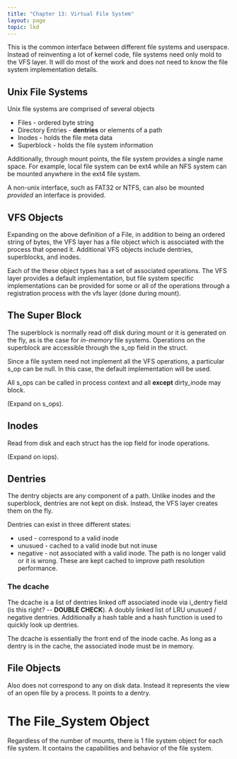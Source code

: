 ```yaml
---
title: "Chapter 13: Virtual File System"
layout: page
topic: lkd 
---
```

This is the common interface between different file systems and
userspace.  Instead of reinventing a lot of kernel code, file systems
need only mold to the VFS layer.  It will do most of the work and does
not need to know the file system implementation details.

## Unix File Systems
Unix file systems are comprised of several objects
* Files - ordered byte string 
* Directory Entries - **dentries** or elements of a path 
* Inodes - holds the file meta data
* Superblock - holds the file system information

Additionally, through mount points, the file system provides a single name
space.  For example, local file system can be ext4 while an NFS system can
be mounted anywhere in the ext4 file system.

A non-unix interface, such as FAT32 or NTFS, can also be mounted *provided*
an interface is provided.

## VFS Objects
Expanding on the above definition of a File, in addition to being an ordered
string of bytes, the VFS layer has a file object which is associated with 
the process that opened it.  Additional VFS objects include dentries,
superblocks, and inodes.

Each of the these object types has a set of associated operations.  The VFS
layer provides a default implementation, but file system specific implementations
can be provided for some or all of the operations through a registration process
with the vfs layer (done during mount).

## The Super Block
The superblock is normally read off disk during mount or it is generated on the fly,
as is the case for *in-memory* file systems.  Operations on the superblock are 
accessible through the s_op field in the struct.

Since a file system need not implement all the VFS operations, a particular s_op
can be null.  In this case, the default implementation will be used.

All s_ops can be called in process context and all **except** dirty_inode may block.

(Expand on s_ops).

## Inodes
Read from disk and each struct has the iop field for inode operations.  

(Expand on iops).

## Dentries 
The dentry objects are any component of a path.  Unlike inodes and the superblock,
dentries are not kept on disk.  Instead, the VFS layer creates them on the fly.

Dentries can exist in three different states:
* used - correspond to a valid inode
* unusued - cached to a valid inode but not inuse
* negative - not associated with a valid inode.  The path is no longer valid or it
             is wrong.  These are kept cached to improve path resolution performance.

### The dcache
The dcache is a list of dentries linked off associated inode via i_dentry field (is 
this right? -- **DOUBLE CHECK**).  A doubly linked list of LRU unusued / negative
dentries.  Additionally a hash table and a hash function is used to quickly look
up dentries.

The dcache is essentially the front end of the inode cache.  As long as a dentry is in the
cache, the associated inode must be in memory.

## File Objects
Also does not correspond to any on disk data.  Instead it represents the view of an open
file by a process.  It points to a dentry.


# The File_System Object
Regardless of the number of mounts, there is 1 file system object for each file system.
It contains the capabilities and behavior of the file system.



